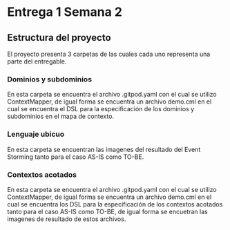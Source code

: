 # Entrega 1 Semana 2

## Estructura del proyecto

El proyecto presenta 3 carpetas de las cuales cada uno representa una parte del entregable.

### Dominios y subdominios

En esta carpeta se encuentra el archivo .gitpod.yaml con el cual se utilizo ContextMapper, de igual forma se encuentra un archivo demo.cml en el cual se encuentra el DSL para la especificación de los dominios y subdominios en el mapa de contexto.

### Lenguaje ubicuo

En esta carpeta se encuentran las imagenes del resultado del Event Storming tanto para el caso AS-IS como TO-BE.

### Contextos acotados

En esta carpeta se encuentra el archivo .gitpod.yaml con el cual se utilizo ContextMapper, de igual forma se encuentra un archivo demo.cml en el cual se encuentra los DSL para la especificación de los contextos acotados tanto para el caso AS-IS como TO-BE, de igual forma se encuetran las imagenes de resultado de estos archivos.